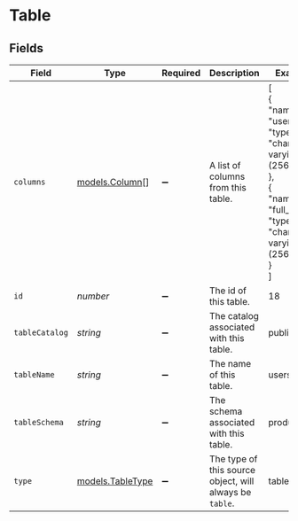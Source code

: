 # Table


## Fields

| Field                                                                                                                    | Type                                                                                                                     | Required                                                                                                                 | Description                                                                                                              | Example                                                                                                                  |
| ------------------------------------------------------------------------------------------------------------------------ | ------------------------------------------------------------------------------------------------------------------------ | ------------------------------------------------------------------------------------------------------------------------ | ------------------------------------------------------------------------------------------------------------------------ | ------------------------------------------------------------------------------------------------------------------------ |
| `columns`                                                                                                                | [models.Column](../models/column.md)[]                                                                                   | :heavy_minus_sign:                                                                                                       | A list of columns from this table.                                                                                       | [<br/>{<br/>"name": "user_id",<br/>"type": "character varying (256)"<br/>},<br/>{<br/>"name": "full_name",<br/>"type": "character varying (256)"<br/>}<br/>] |
| `id`                                                                                                                     | *number*                                                                                                                 | :heavy_minus_sign:                                                                                                       | The id of this table.                                                                                                    | 18                                                                                                                       |
| `tableCatalog`                                                                                                           | *string*                                                                                                                 | :heavy_minus_sign:                                                                                                       | The catalog associated with this table.                                                                                  | public                                                                                                                   |
| `tableName`                                                                                                              | *string*                                                                                                                 | :heavy_minus_sign:                                                                                                       | The name of this table.                                                                                                  | users                                                                                                                    |
| `tableSchema`                                                                                                            | *string*                                                                                                                 | :heavy_minus_sign:                                                                                                       | The schema associated with this table.                                                                                   | production                                                                                                               |
| `type`                                                                                                                   | [models.TableType](../models/tabletype.md)                                                                               | :heavy_minus_sign:                                                                                                       | The type of this source object, will always be `table`.                                                                  | table                                                                                                                    |
